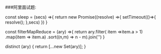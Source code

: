 ###阿里面试题:

<!-- 
  # 使当前运行的异步操作（promise或者async）停止等待若干秒
  # (async()=>{
  #   console.log('hello');
  #   await sleep(2000);
  #   console.log('world');
  # })()
  #
  # @param secs 
 -->

const sleep = (secs) =>{
  return new Promise((resolve) =>{
    setTimeout(()=>{
      resolve();
    },secs)
  })
}
<!-- 
  #
  # 对以下数据做处理，是的输出结果为'256'
  # const ary = [{a: 6}, {a: 1}, {a: 5},{a: 2}];
  # 
  # @param ary
 -->
const filterMapReduce = (ary) =>{
  return ary.filter( item =>item.a > 1)
          .map(item => item.a)
          .sort((n,m) => n - m).join('')
}

<!-- 
  # 对以下数据做处理，是的输出结果为['a','b','c']
  # const ary = ['a','b','c','a','b','c','a','b','c']
  #
  # @param ary
  #
 -->
 distinct (ary) {
   return [...new Set(ary)];
 }

 <!-- 
  # 
  # 
  #
  #
  -->